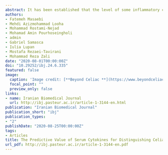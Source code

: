 ```yaml
---
abstract: It has been established that the level of some inflammatory cytokines increases in celiac disease (CD) and non-celiac gluten sensitivity (NCGS) in comparison with healthy subjects. Therefore, the primary interest in our research was proposing an accurate tool to diagnose patients with CD and NCGS from healthy individuals in an Iranian population. The serum samples were examined in 171 participants, including 110 CD patients, 46 healthy individuals, and 15 NCGS. The commercial ELISA kits were used to detect the level of the following cytokines&#58; IL&#8208;1, IL&#8208;6, IL&#8208;8, IL&#8208;15, and IFN&#8208;Y. The receiver operating characteristic (ROC) curve analysis was applied to determine the optimal thresholds for high sensitivity, specificity, positive and negative predictive values of cytokines, as the indicators of CD, NCGS, and healthy control groups. In NCGS group, the values of area under the ROC curve for IL&#8208;1, IL&#8208;8, and IFN&#8208;Y were 71%, 78%, and 70%, respectively. To differentiate the CD and NCGS groups from the control group, IL&#8208;15 had the highest sensitivity (82.70%), specificity (56.50%), positive predictive value (81.98%), and negative predictive value (57.78%), followed by IL&#8208;8 with the highest sensitivity of 74.50%, specificity of 73.30%, and positive and negative predictive values of 95.35% and 30.21%, respectively. The obtained results demonstrate that IL&#8208;15 and IL&#8208;8 could be proposed as potential markers in their optimal cut&#8208;off points for distinguishing CD from the NCGS and the healthy control. Based on our findings, the evaluation of cytokine levels can be recommended as a useful tool for the diagnosis of CD and NCGS in a clinical practice.
authors:
- Fatemeh Masaebi
- Mehdi Azizmohammad Looha 
- Mohammad Rostami-Nejad 
- Mohamad Amin Pourhoseingholi
- admin
- Gabriel Samasca
- Iulia Lupan
- Mostafa Rezaei-Tavirani 
- Mohammad Reza Zali 
date: "2020-08-01T00:00:00Z"
doi: "10.29252/ibj.24.6.335"
featured: false
image:
  caption: 'Image credit: [**Beyond Celiac **](https://www.beyondceliac.org/fast-facts-about-celiac-disease-infographic/)'
  focal_point: ""
  preview_only: false
links:
- name: Iranian Biomedical Journal
  url: http://ibj.pasteur.ac.ir/article-1-3144-en.html
publication: "Iranian Biomedical Journal"
publication_short: "ibj"
publication_types:
- "2"
publishDate: "2020-08-25T00:00:00Z"
tags:
- Articles
title: The Predictive Value of Serum Cytokines for Distinguishing Celiac Disease from Non-Celiac Gluten Sensitivity and Healthy Subjects
url_pdf: http://ibj.pasteur.ac.ir/article-1-3144-en.pdf
---
```


